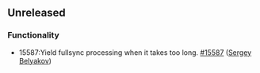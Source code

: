## Unreleased

### Functionality
* 15587:Yield fullsync processing when it takes too long. [#15587](https://github.com/ydb-platform/ydb/pull/15587) ([Sergey Belyakov](https://github.com/serbel324))

